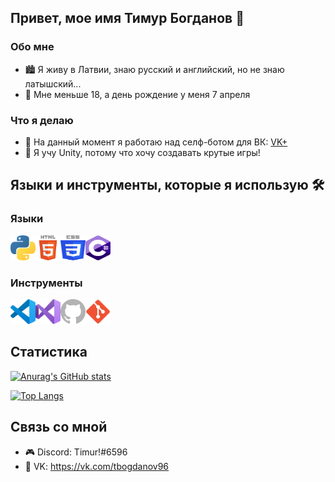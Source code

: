 ## Привет, мое имя Тимур Богданов 👋

### Обо мне
- 🏙 Я живу в Латвии, знаю русский и английский, но не знаю латышский...
- 🎂 Мне меньше 18, а день рождение у меня 7 апреля

### Что я делаю
- 🔭 На данный момент я работаю над селф-ботом для ВК: [VK+](https://github.com/timius100/vkplus)
- 🌱 Я учу Unity, потому что хочу создавать крутые игры!

## Языки и инструменты, которые я использую 🛠

### Языки
<img align="left" alt="Python" width="40px" height="40px" src="images/python.svg" />
<img align="left" alt="HTML" width="40px" height="40px" src="images/html5.svg" />
<img align="left" alt="CSS" width="40px" height="40px" src="images/css.svg" />
<img alt="C#" width="40px" height="40px" src="images/csharp.svg" />

### Инструменты
<img align="left" alt="Visual Studio Code" width="40px" height="40px" src="images/vscode.svg" />
<img align="left" alt="Visual Studio" width="40px" height="40px" src="images/vs.svg" />
<img align="left" alt="GitHub" width="40px" height="40px" src="images/github.svg" />
<img alt="Git" width="40px" height="40px" src="images/git.svg" />

## Статистика
[![Anurag's GitHub stats](https://github-readme-stats.vercel.app/api?username=timius100&show_icons=true&theme=tokyonight)](https://github.com/anuraghazra/github-readme-stats)

[![Top Langs](https://github-readme-stats.vercel.app/api/top-langs/?username=timius100&layout=compact&theme=tokyonight)](https://github.com/anuraghazra/github-readme-stats)

## Связь со мной
- 🎮 Discord: Timur!#6596
- 💬 VK: <https://vk.com/tbogdanov96>
